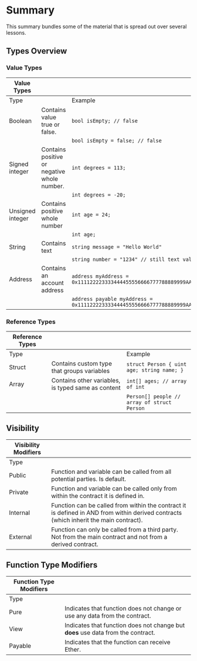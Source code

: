# Summary

This summary bundles some of the material that is spread out over several lessons.

## Types Overview

### Value Types

| Value Types      |                                             |                                                                                                  |
| ---------------- | ------------------------------------------- | ------------------------------------------------------------------------------------------------ |
| Type             |                                             | Example                                                                                          |
| Boolean          | Contains value true or false.               | `bool isEmpty; // false`                                                                         |
|                  |                                             | `bool isEmpty = false; // false`                                                                 |
| Signed integer   | Contains positive or negative whole number. | `int degrees = 113;`                                                                             |
|                  |                                             | `int degrees = -20;`                                                                             |
| Unsigned integer | Contains positive whole number              | `int age = 24;`                                                                                  |
|                  |                                             | `int age;`                                                                                       |
| String           | Contains text                               | `string message = "Hello World"`                                                                 |
|                  |                                             | `string number = "1234" // still text value`                                                     |
| Address          | Contains an account address                 | `address myAddress = 0x111122223333444455556666777788889999AAAABBBBCCCCDDDDEEEEFFFFCCCC`         |
|                  |                                             | `address payable myAddress = 0x111122223333444455556666777788889999AAAABBBBCCCCDDDDEEEEFFFFCCCC` |

### Reference Types

| Reference Types |                                                    |                                             |
| --------------- | -------------------------------------------------- | ------------------------------------------- |
| Type            |                                                    | Example                                     |
| Struct          | Contains custom type that groups variables         | `struct Person { uint age; string name; }`  |
| Array           | Contains other variables, is typed same as content | `int[] ages; // array of int`               |
|                 |                                                    | `Person[] people // array of struct Person` |

## Visibility

| Visibility Modifiers |                                                                                                                                       |
| -------------------- | ------------------------------------------------------------------------------------------------------------------------------------- |
| Type                 |                                                                                                                                       |
| Public               | Function and variable can be called from all potential parties. Is default.                                                           |
| Private              | Function and variable can be called only from within the contract it is defined in.                                                   |
| Internal             | Function can be called from within the contract it is defined in AND from within derived contracts (which inherit the main contract). |
| External             | Function can only be called from a third party. Not from the main contract and not from a derived contract.                           |

## Function Type Modifiers

| Function Type Modifiers |                                                                                  |
| ----------------------- | -------------------------------------------------------------------------------- |
| Type                    |                                                                                  |
| Pure                    | Indicates that function does not change or use any data from the contract.       |
| View                    | Indicates that function does not change but **does** use data from the contract. |
| Payable                 | Indicates that the function can receive Ether.                                   |
